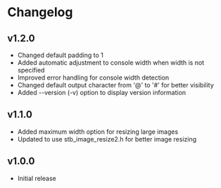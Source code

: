 # Changelog

## v1.2.0
- Changed default padding to 1
- Added automatic adjustment to console width when width is not specified
- Improved error handling for console width detection
- Changed default output character from '@' to '#' for better visibility
- Added --version (-v) option to display version information

## v1.1.0
- Added maximum width option for resizing large images
- Updated to use stb_image_resize2.h for better image resizing

## v1.0.0
- Initial release